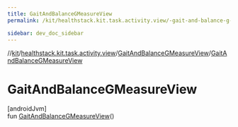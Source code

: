 ```yaml
---
title: GaitAndBalanceGMeasureView
permalink: /kit/healthstack.kit.task.activity.view/-gait-and-balance-g-measure-view/-gait-and-balance-g-measure-view.html

sidebar: dev_doc_sidebar
---
```

//[kit](../../../index.html)/[healthstack.kit.task.activity.view](../index.html)/[GaitAndBalanceGMeasureView](index.html)/[GaitAndBalanceGMeasureView](-gait-and-balance-g-measure-view.html)



# GaitAndBalanceGMeasureView



[androidJvm]\
fun [GaitAndBalanceGMeasureView](-gait-and-balance-g-measure-view.html)()




